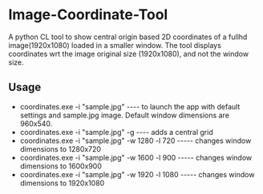 # Image-Coordinate-Tool
A python CL tool to show central origin based 2D coordinates of a fullhd image(1920x1080) loaded in a smaller window. The tool displays coordinates wrt the image original size (1920x1080), and not the window size. 

## Usage
- coordinates.exe -i "sample.jpg" ----  to launch the app with default settings and sample.jpg image. Default window dimensions are 960x540.
- coordinates.exe -i "sample.jpg" -g ---- adds a central grid
- coordinates.exe -i "sample.jpg" -w 1280 -l 720 ----- changes window dimensions to 1280x720
- coordinates.exe -i "sample.jpg" -w 1600 -l 900 ----- changes window dimensions to 1600x900
- coordinates.exe -i "sample.jpg" -w 1920 -l 1080 ----- changes window dimensions to 1920x1080
